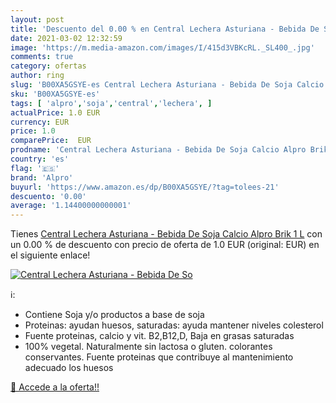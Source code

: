 ```yaml
---
layout: post
title: 'Descuento del 0.00 % en Central Lechera Asturiana - Bebida De So'
date: 2021-03-02 12:32:59
image: 'https://m.media-amazon.com/images/I/415d3VBKcRL._SL400_.jpg'
comments: true
category: ofertas
author: ring
slug: 'B00XA5GSYE-es Central Lechera Asturiana - Bebida De Soja Calcio Alpro...'
sku: 'B00XA5GSYE-es'
tags: [ 'alpro','soja','central','lechera', ]
actualPrice: 1.0 EUR
currency: EUR
price: 1.0
comparePrice:  EUR
prodname: 'Central Lechera Asturiana - Bebida De Soja Calcio Alpro Brik 1 L'
country: 'es'
flag: '🇪🇸'
brand: 'Alpro'
buyurl: 'https://www.amazon.es/dp/B00XA5GSYE/?tag=tolees-21'
descuento: '0.00'
average: '1.14400000000001'
---
```


Tienes [Central Lechera Asturiana - Bebida De Soja Calcio Alpro Brik 1 L](https://www.amazon.es/dp/B00XA5GSYE/?tag=tolees-21) con un 0.00 % de descuento con precio de oferta de 1.0 EUR (original:  EUR) en el siguiente enlace!

[![Central Lechera Asturiana - Bebida De So](https://m.media-amazon.com/images/I/415d3VBKcRL._SL400_.jpg)](https://www.amazon.es/dp/B00XA5GSYE/?tag=tolees-21)

ℹ️:

- Contiene Soja y/o productos a base de soja
- Proteinas: ayudan huesos, saturadas: ayuda mantener niveles colesterol
- Fuente proteinas, calcio y vit. B2,B12,D, Baja en grasas saturadas
- 100% vegetal. Naturalmente sin lactosa o gluten. colorantes conservantes. Fuente proteinas que contribuye al mantenimiento adecuado los huesos

[🛒 Accede a la oferta!!](https://www.amazon.es/dp/B00XA5GSYE/?tag=tolees-21)

